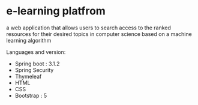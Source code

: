 # e-learning platfrom
a web application that allows users to search access to the
ranked resources for their desired topics in computer science based on a
machine learning algorithm 

Languages and version:
  - Spring boot : 3.1.2
  - Spring Security
  - Thymeleaf
  - HTML
  - CSS
  - Bootstrap : 5
